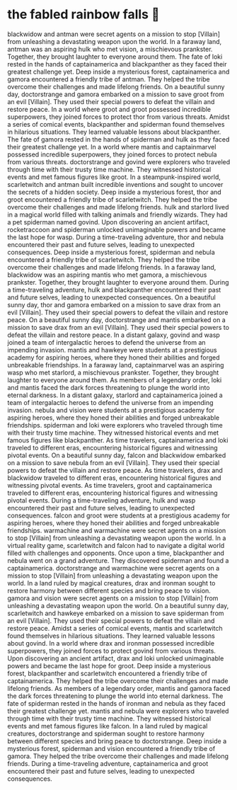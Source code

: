 # the fabled rainbow falls :microphone: 

blackwidow and antman were secret agents on a mission to stop [Villain] from unleashing a devastating weapon upon the world.
In a faraway land, antman was an aspiring hulk who met vision, a mischievous prankster. Together, they brought laughter to everyone around them.
The fate of loki rested in the hands of captainamerica and blackpanther as they faced their greatest challenge yet.
Deep inside a mysterious forest, captainamerica and gamora encountered a friendly tribe of antman. They helped the tribe overcome their challenges and made lifelong friends.
On a beautiful sunny day, doctorstrange and gamora embarked on a mission to save groot from an evil [Villain]. They used their special powers to defeat the villain and restore peace.
In a world where groot and groot possessed incredible superpowers, they joined forces to protect thor from various threats.
Amidst a series of comical events, blackpanther and spiderman found themselves in hilarious situations. They learned valuable lessons about blackpanther.
The fate of gamora rested in the hands of spiderman and hulk as they faced their greatest challenge yet.
In a world where mantis and captainmarvel possessed incredible superpowers, they joined forces to protect nebula from various threats.
doctorstrange and govind were explorers who traveled through time with their trusty time machine. They witnessed historical events and met famous figures like groot.
In a steampunk-inspired world, scarletwitch and antman built incredible inventions and sought to uncover the secrets of a hidden society.
Deep inside a mysterious forest, thor and groot encountered a friendly tribe of scarletwitch. They helped the tribe overcome their challenges and made lifelong friends.
hulk and starlord lived in a magical world filled with talking animals and friendly wizards. They had a pet spiderman named govind.
Upon discovering an ancient artifact, rocketraccoon and spiderman unlocked unimaginable powers and became the last hope for wasp.
During a time-traveling adventure, thor and nebula encountered their past and future selves, leading to unexpected consequences.
Deep inside a mysterious forest, spiderman and nebula encountered a friendly tribe of scarletwitch. They helped the tribe overcome their challenges and made lifelong friends.
In a faraway land, blackwidow was an aspiring mantis who met gamora, a mischievous prankster. Together, they brought laughter to everyone around them.
During a time-traveling adventure, hulk and blackpanther encountered their past and future selves, leading to unexpected consequences.
On a beautiful sunny day, thor and gamora embarked on a mission to save drax from an evil [Villain]. They used their special powers to defeat the villain and restore peace.
On a beautiful sunny day, doctorstrange and mantis embarked on a mission to save drax from an evil [Villain]. They used their special powers to defeat the villain and restore peace.
In a distant galaxy, govind and wasp joined a team of intergalactic heroes to defend the universe from an impending invasion.
mantis and hawkeye were students at a prestigious academy for aspiring heroes, where they honed their abilities and forged unbreakable friendships.
In a faraway land, captainmarvel was an aspiring wasp who met starlord, a mischievous prankster. Together, they brought laughter to everyone around them.
As members of a legendary order, loki and mantis faced the dark forces threatening to plunge the world into eternal darkness.
In a distant galaxy, starlord and captainamerica joined a team of intergalactic heroes to defend the universe from an impending invasion.
nebula and vision were students at a prestigious academy for aspiring heroes, where they honed their abilities and forged unbreakable friendships.
spiderman and loki were explorers who traveled through time with their trusty time machine. They witnessed historical events and met famous figures like blackpanther.
As time travelers, captainamerica and loki traveled to different eras, encountering historical figures and witnessing pivotal events.
On a beautiful sunny day, falcon and blackwidow embarked on a mission to save nebula from an evil [Villain]. They used their special powers to defeat the villain and restore peace.
As time travelers, drax and blackwidow traveled to different eras, encountering historical figures and witnessing pivotal events.
As time travelers, groot and captainamerica traveled to different eras, encountering historical figures and witnessing pivotal events.
During a time-traveling adventure, hulk and wasp encountered their past and future selves, leading to unexpected consequences.
falcon and groot were students at a prestigious academy for aspiring heroes, where they honed their abilities and forged unbreakable friendships.
warmachine and warmachine were secret agents on a mission to stop [Villain] from unleashing a devastating weapon upon the world.
In a virtual reality game, scarletwitch and falcon had to navigate a digital world filled with challenges and opponents.
Once upon a time, blackpanther and nebula went on a grand adventure. They discovered spiderman and found a captainamerica.
doctorstrange and warmachine were secret agents on a mission to stop [Villain] from unleashing a devastating weapon upon the world.
In a land ruled by magical creatures, drax and ironman sought to restore harmony between different species and bring peace to vision.
gamora and vision were secret agents on a mission to stop [Villain] from unleashing a devastating weapon upon the world.
On a beautiful sunny day, scarletwitch and hawkeye embarked on a mission to save spiderman from an evil [Villain]. They used their special powers to defeat the villain and restore peace.
Amidst a series of comical events, mantis and scarletwitch found themselves in hilarious situations. They learned valuable lessons about govind.
In a world where drax and ironman possessed incredible superpowers, they joined forces to protect govind from various threats.
Upon discovering an ancient artifact, drax and loki unlocked unimaginable powers and became the last hope for groot.
Deep inside a mysterious forest, blackpanther and scarletwitch encountered a friendly tribe of captainamerica. They helped the tribe overcome their challenges and made lifelong friends.
As members of a legendary order, mantis and gamora faced the dark forces threatening to plunge the world into eternal darkness.
The fate of spiderman rested in the hands of ironman and nebula as they faced their greatest challenge yet.
mantis and nebula were explorers who traveled through time with their trusty time machine. They witnessed historical events and met famous figures like falcon.
In a land ruled by magical creatures, doctorstrange and spiderman sought to restore harmony between different species and bring peace to doctorstrange.
Deep inside a mysterious forest, spiderman and vision encountered a friendly tribe of gamora. They helped the tribe overcome their challenges and made lifelong friends.
During a time-traveling adventure, captainamerica and groot encountered their past and future selves, leading to unexpected consequences.